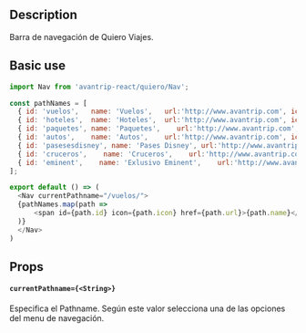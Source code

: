 ## Description
Barra de navegación de Quiero Viajes.

## Basic use

```javascript
import Nav from 'avantrip-react/quiero/Nav';

const pathNames = [
  { id: 'vuelos',   name: 'Vuelos',   url:'http://www.avantrip.com', icon: ''},
  { id: 'hoteles',  name: 'Hoteles',  url:'http://www.avantrip.com', icon: ''},
  { id: 'paquetes', name: 'Paquetes',    url:'http://www.avantrip.com', icon: ''},
  { id: 'autos',    name: 'Autos',    url:'http://www.avantrip.com', icon: ''},
  { id: 'pasesesdisney', name: 'Pases Disney', url:'http://www.avantrip.com', icon: ''},
  { id: 'cruceros',    name: 'Cruceros',    url:'http://www.avantrip.com', icon: ''},
  { id: 'eminent',    name: 'Exlusivo Eminent',    url:'http://www.avantrip.com', icon: ''},
];

export default () => (
  <Nav currentPathname="/vuelos/">
  {pathNames.map(path =>
      <span id={path.id} icon={path.icon} href={path.url}>{path.name}</span>
  )}
  </Nav>
)
```


## Props

#### `currentPathname={<String>}`
Especifica el Pathname. Según este valor selecciona una de
las opciones del menu de navegación.
